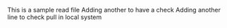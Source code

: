 This is a sample read file
Adding another to have a check
Adding another line to check pull in local system
